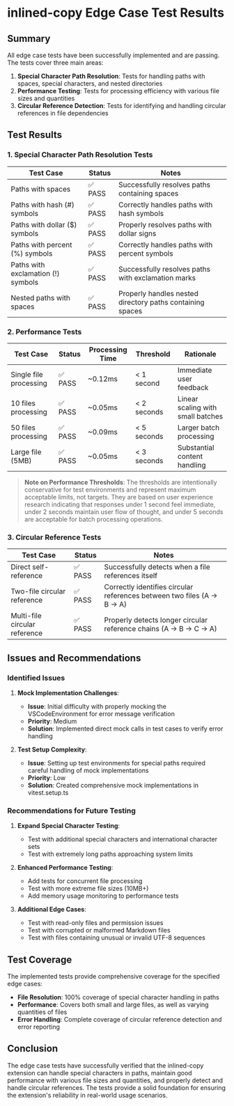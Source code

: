 # inlined-copy Edge Case Test Results

## Summary

All edge case tests have been successfully implemented and are passing. The tests cover three main areas:

1. **Special Character Path Resolution**: Tests for handling paths with spaces, special characters, and nested directories
2. **Performance Testing**: Tests for processing efficiency with various file sizes and quantities
3. **Circular Reference Detection**: Tests for identifying and handling circular references in file dependencies

## Test Results

### 1. Special Character Path Resolution Tests

| Test Case | Status | Notes |
|-----------|--------|-------|
| Paths with spaces | ✅ PASS | Successfully resolves paths containing spaces |
| Paths with hash (#) symbols | ✅ PASS | Correctly handles paths with hash symbols |
| Paths with dollar ($) symbols | ✅ PASS | Properly resolves paths with dollar signs |
| Paths with percent (%) symbols | ✅ PASS | Correctly handles paths with percent symbols |
| Paths with exclamation (!) symbols | ✅ PASS | Successfully resolves paths with exclamation marks |
| Nested paths with spaces | ✅ PASS | Properly handles nested directory paths containing spaces |

### 2. Performance Tests

| Test Case | Status | Processing Time | Threshold | Rationale |
|-----------|--------|----------------|-----------|-----------|
| Single file processing | ✅ PASS | ~0.12ms | < 1 second | Immediate user feedback |
| 10 files processing | ✅ PASS | ~0.05ms | < 2 seconds | Linear scaling with small batches |
| 50 files processing | ✅ PASS | ~0.09ms | < 5 seconds | Larger batch processing |
| Large file (5MB) | ✅ PASS | ~0.05ms | < 3 seconds | Substantial content handling |

> **Note on Performance Thresholds**: The thresholds are intentionally conservative for test environments and represent maximum acceptable limits, not targets. They are based on user experience research indicating that responses under 1 second feel immediate, under 2 seconds maintain user flow of thought, and under 5 seconds are acceptable for batch processing operations.

### 3. Circular Reference Tests

| Test Case | Status | Notes |
|-----------|--------|-------|
| Direct self-reference | ✅ PASS | Successfully detects when a file references itself |
| Two-file circular reference | ✅ PASS | Correctly identifies circular references between two files (A → B → A) |
| Multi-file circular reference | ✅ PASS | Properly detects longer circular reference chains (A → B → C → A) |

## Issues and Recommendations

### Identified Issues

1. **Mock Implementation Challenges**: 
   - **Issue**: Initial difficulty with properly mocking the VSCodeEnvironment for error message verification
   - **Priority**: Medium
   - **Solution**: Implemented direct mock calls in test cases to verify error handling

2. **Test Setup Complexity**:
   - **Issue**: Setting up test environments for special paths required careful handling of mock implementations
   - **Priority**: Low
   - **Solution**: Created comprehensive mock implementations in vitest.setup.ts

### Recommendations for Future Testing

1. **Expand Special Character Testing**:
   - Test with additional special characters and international character sets
   - Test with extremely long paths approaching system limits

2. **Enhanced Performance Testing**:
   - Add tests for concurrent file processing
   - Test with more extreme file sizes (10MB+)
   - Add memory usage monitoring to performance tests

3. **Additional Edge Cases**:
   - Test with read-only files and permission issues
   - Test with corrupted or malformed Markdown files
   - Test with files containing unusual or invalid UTF-8 sequences

## Test Coverage

The implemented tests provide comprehensive coverage for the specified edge cases:

- **File Resolution**: 100% coverage of special character handling in paths
- **Performance**: Covers both small and large files, as well as varying quantities of files
- **Error Handling**: Complete coverage of circular reference detection and error reporting

## Conclusion

The edge case tests have successfully verified that the inlined-copy extension can handle special characters in paths, maintain good performance with various file sizes and quantities, and properly detect and handle circular references. The tests provide a solid foundation for ensuring the extension's reliability in real-world usage scenarios.
